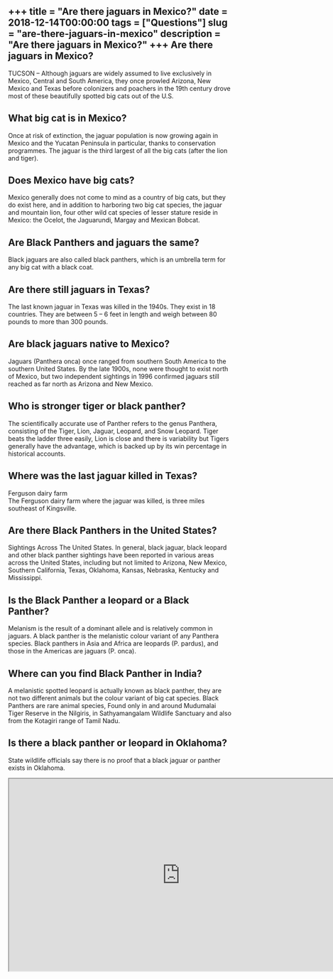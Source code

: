 +++
title = "Are there jaguars in Mexico?"
date = 2018-12-14T00:00:00
tags = ["Questions"]
slug = "are-there-jaguars-in-mexico"
description = "Are there jaguars in Mexico?"
+++
Are there jaguars in Mexico?
----------------------------

TUCSON – Although jaguars are widely assumed to live exclusively in Mexico, Central and South America, they once prowled Arizona, New Mexico and Texas before colonizers and poachers in the 19th century drove most of these beautifully spotted big cats out of the U.S.

What big cat is in Mexico?
--------------------------

Once at risk of extinction, the jaguar population is now growing again in Mexico and the Yucatan Peninsula in particular, thanks to conservation programmes. The jaguar is the third largest of all the big cats (after the lion and tiger).

Does Mexico have big cats?
--------------------------

Mexico generally does not come to mind as a country of big cats, but they do exist here, and in addition to harboring two big cat species, the jaguar and mountain lion, four other wild cat species of lesser stature reside in Mexico: the Ocelot, the Jaguarundi, Margay and Mexican Bobcat.

Are Black Panthers and jaguars the same?
----------------------------------------

Black jaguars are also called black panthers, which is an umbrella term for any big cat with a black coat.

Are there still jaguars in Texas?
---------------------------------

The last known jaguar in Texas was killed in the 1940s. They exist in 18 countries. They are between 5 – 6 feet in length and weigh between 80 pounds to more than 300 pounds.

Are black jaguars native to Mexico?
-----------------------------------

Jaguars (Panthera onca) once ranged from southern South America to the southern United States. By the late 1900s, none were thought to exist north of Mexico, but two independent sightings in 1996 confirmed jaguars still reached as far north as Arizona and New Mexico.

Who is stronger tiger or black panther?
---------------------------------------

The scientifically accurate use of Panther refers to the genus Panthera, consisting of the Tiger, Lion, Jaguar, Leopard, and Snow Leopard. Tiger beats the ladder three easily, Lion is close and there is variability but Tigers generally have the advantage, which is backed up by its win percentage in historical accounts.

Where was the last jaguar killed in Texas?
------------------------------------------

Ferguson dairy farm  
The Ferguson dairy farm where the jaguar was killed, is three miles southeast of Kingsville.

Are there Black Panthers in the United States?
----------------------------------------------

Sightings Across The United States. In general, black jaguar, black leopard and other black panther sightings have been reported in various areas across the United States, including but not limited to Arizona, New Mexico, Southern California, Texas, Oklahoma, Kansas, Nebraska, Kentucky and Mississippi.

Is the Black Panther a leopard or a Black Panther?
--------------------------------------------------

Melanism is the result of a dominant allele and is relatively common in jaguars. A black panther is the melanistic colour variant of any Panthera species. Black panthers in Asia and Africa are leopards (P. pardus), and those in the Americas are jaguars (P. onca).

Where can you find Black Panther in India?
------------------------------------------

A melanistic spotted leopard is actually known as black panther, they are not two different animals but the colour variant of big cat species. Black Panthers are rare animal species, Found only in and around Mudumalai Tiger Reserve in the Nilgiris, in Sathyamangalam Wildlife Sanctuary and also from the Kotagiri range of Tamil Nadu.

Is there a black panther or leopard in Oklahoma?
------------------------------------------------

State wildlife officials say there is no proof that a black jaguar or panther exists in Oklahoma.

<iframe allow="accelerometer; autoplay; clipboard-write; encrypted-media; gyroscope; picture-in-picture" allowfullscreen="" class="__youtube_prefs__  epyt-is-override  no-lazyload" data-no-lazy="1" data-origheight="433" data-origwidth="770" data-skipgform_ajax_framebjll="" height="433" id="_ytid_51794" loading="lazy" src="https://www.youtube.com/embed/NPwmM9JZGMc?enablejsapi=1&autoplay=0&cc_load_policy=0&cc_lang_pref=&iv_load_policy=1&loop=0&modestbranding=0&rel=1&fs=1&playsinline=0&autohide=2&theme=dark&color=red&controls=1&" title="YouTube player" width="770"></iframe>